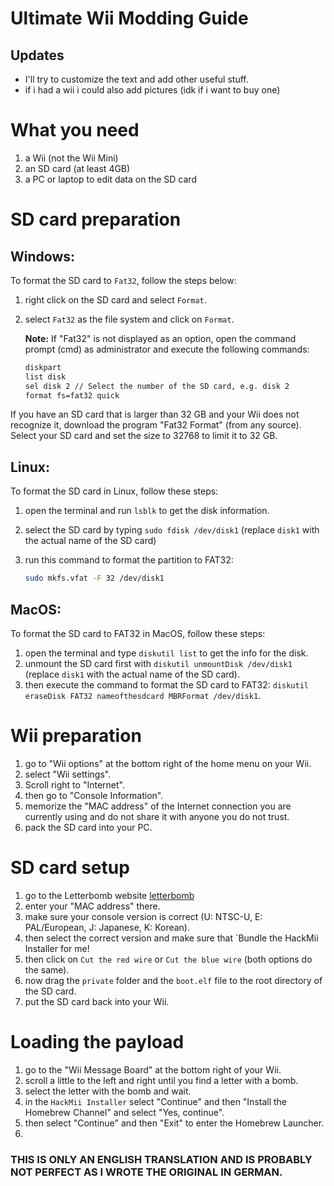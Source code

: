 # Ultimate Wii Modding Guide

## Updates

- I'll try to customize the text and add other useful stuff.
- if i had a wii i could also add pictures (idk if i want to buy one)

# What you need

1. a Wii (not the Wii Mini)
2. an SD card (at least 4GB)
3. a PC or laptop to edit data on the SD card

# SD card preparation

## Windows:

To format the SD card to `Fat32`, follow the steps below:

1. right click on the SD card and select `Format`.
2. select `Fat32` as the file system and click on `Format`. 
   
   **Note:** If "Fat32" is not displayed as an option, open the command prompt (cmd) as administrator and execute the following commands:

   ```sh
   diskpart
   list disk
   sel disk 2 // Select the number of the SD card, e.g. disk 2
   format fs=fat32 quick

If you have an SD card that is larger than 32 GB and your Wii does not recognize it, download the program "Fat32 Format" (from any source). Select your SD card and set the size to 32768 to limit it to 32 GB.

## Linux:

To format the SD card in Linux, follow these steps:

1. open the terminal and run `lsblk` to get the disk information.
2. select the SD card by typing `sudo fdisk /dev/disk1` (replace `disk1` with the actual name of the SD card)
3. run this command to format the partition to FAT32:

   ```bash
   sudo mkfs.vfat -F 32 /dev/disk1

## MacOS:

To format the SD card to FAT32 in MacOS, follow these steps:

1. open the terminal and type `diskutil list` to get the info for the disk.
2. unmount the SD card first with `diskutil unmountDisk /dev/disk1` (replace `disk1` with the actual name of the SD card).
3. then execute the command to format the SD card to FAT32: `diskutil eraseDisk FAT32 nameofthesdcard MBRFormat /dev/disk1`.

# Wii preparation

1. go to "Wii options" at the bottom right of the home menu on your Wii.
2. select "Wii settings".
3. Scroll right to "Internet".
4. then go to "Console Information".
5. memorize the "MAC address" of the Internet connection you are currently using and do not share it with anyone you do not trust.
6. pack the SD card into your PC.

# SD card setup

1. go to the Letterbomb website [letterbomb](https://please.hackmii.com/)
2. enter your "MAC address" there.
3. make sure your console version is correct (U: NTSC-U, E: PAL/European, J: Japanese, K: Korean).
4. then select the correct version and make sure that `Bundle the HackMii Installer for me!
5. then click on `Cut the red wire` or `Cut the blue wire` (both options do the same).
6. now drag the `private` folder and the `boot.elf` file to the root directory of the SD card.
7. put the SD card back into your Wii.

# Loading the payload

1. go to the "Wii Message Board" at the bottom right of your Wii.
2. scroll a little to the left and right until you find a letter with a bomb.
3. select the letter with the bomb and wait.
4. in the `HackMii Installer` select "Continue" and then "Install the Homebrew Channel" and select "Yes, continue".
5. then select "Continue" and then "Exit" to enter the Homebrew Launcher.
6. 

### **THIS IS ONLY AN ENGLISH TRANSLATION AND IS PROBABLY NOT PERFECT AS I WROTE THE ORIGINAL IN GERMAN.**
